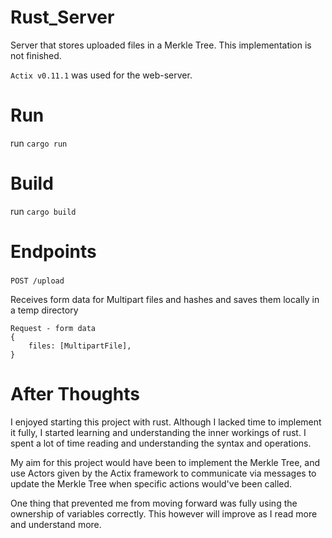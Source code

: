 # Rust_Server

Server that stores uploaded files in a Merkle Tree. This implementation is not finished.

`Actix v0.11.1` was used for the web-server.

# Run
run `cargo run`

# Build

run `cargo build`

# Endpoints
###

`POST /upload`

Receives form data for Multipart files and hashes and saves them locally in a temp directory
```
Request - form data
{
    files: [MultipartFile],
}
```

# After Thoughts
I enjoyed starting this project with rust. Although I lacked time to implement it fully, I started learning and understanding the inner workings of rust. I spent a lot of time reading and understanding the syntax and operations.

My aim for this project would have been to implement the Merkle Tree, and use Actors given by the Actix framework to communicate via messages to update the Merkle Tree when specific actions would've been called.

One thing that prevented me from moving forward was fully using the ownership of variables correctly. This however will improve as I read more and understand more.
